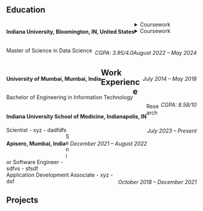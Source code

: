 ## Education
<div> 
  <h4 style="display: inline; float: left">Indiana University, Bloomington, IN, United States</h4>
  <h6 style="display: inline; float: right">August 2022 – May 2024</h6>
</div>
<div> 
  <p style="display: inline; float: left">Master of Science in Data Science</p>
  <h6 style="display: inline; float: right">CGPA: 3.95/4.0</h6>
</div>
<div>
  <details>
    <summary>Coursework</summary>
    <ul>
      <li>Applied Machine Learning</li>
      <li>Applied Database Technologies</li>
      <li>Statistics</li>
      <li>Data Visualization</li>
      <li>Big Data Technologies</li>
      <li>Natural Language Processing</li>
      <li>Music Data Mining</li>
      <li>Social Media Informatics</li>
    </ul>
  </details>
</div>

<div> 
  <h4 style="display: inline; float: left">University of Mumbai, Mumbai, India</h4>
  <h6 style="display: inline; float: right">July 2014 – May 2018</h6>
</div>
<div>
  <p style="display: inline; float: left">Bachelor of Engineering in Information Technology</p>
  <h6 style="display: inline; float: right"> CGPA: 8.58/10 </h6>
</div>
<details>
<summary>Coursework</summary>
- Object Oriented Programming
- Data Structures and Algorthms
- Database Concepts
- Operating Systems
- Computer Networks
- Applied Mathematics
- Web Technologies
- Data Mining and Business Intelligence
- Artificial Intelligence
- Cloud Computing
- Software Engineering
- Virtual Reality
</details>

## Work Experience
<div> 
  <h4 style="display: inline; float: left">Indiana University School of Medicine, Indianapolis, IN</h4>
  <h6 style="display: inline; float: right">July 2023 – Present</h6>
</div>
<div>
Research Scientist
- xyz
- dadfdfs
</div>

<div> 
  <h4 style="display: inline; float: left">Apisero, Mumbai, India</h4>
  <h6 style="display: inline; float: right">December 2021 – August 2022</h6>
</div>
<div>
Senior Software Engineer
- sdfvs
- sfsdf
</div>

<div> 
  <h4 style="display: inline; float: left"Accenture, Mumbai, India</h4>
  <h6 style="display: inline; float: right">October 2018 – December 2021</h6>
</div>
<div>
Application Development Associate
- xyz
- dsf
</div>
    
## Projects
